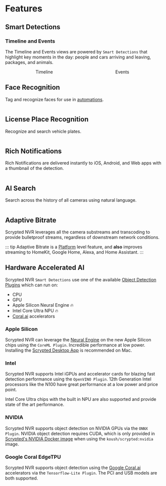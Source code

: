 <script setup lang="ts"> 
import { onMounted } from 'vue';
import ImagePopup from '../src/ImagePopup.vue';
</script>

# Features

## Smart Detections

### Timeline and Events

The Timeline and Events views are powered by `Smart Detections` that highlight key moments in the day: people and cars arriving and leaving, packages, and animals.

<div style="width: 100%; display: flex; flex-direction: row;">

<div style="display: flex; flex-direction: column; align-items: center; flex: 1;">
Timeline
<ImagePopup src="/img/scrypted-nvr/timeline.png" width="200" ></ImagePopup>
</div>


<div style="display: flex; flex-direction: column; align-items: center; flex: 1;">
Events
<ImagePopup src="/img/scrypted-nvr/events.png" width="200"></ImagePopup>
</div>

</div>

## Face Recognition

Tag and recognize faces for use in [automations](/detection/smart-motion-sensor.md).

<div style="display: flex; flex-direction: column; align-items: center; flex: 1;">
<ImagePopup src="/img/scrypted-nvr/face-recognition.png" width="400"></ImagePopup>
</div>

## License Place Recognition

Recognize and search vehicle plates.

<div style="display: flex; flex-direction: column; align-items: center; flex: 1;">
<ImagePopup src="/img/scrypted-nvr/lpr.png" width="400"></ImagePopup>
</div>

## Rich Notifications

Rich Notifications are delivered instantly to iOS, Android, and Web apps with a thumbnail of the detection.

<div style="display: flex; flex-direction: column; align-items: center; flex: 1;">
<ImagePopup src="/img/scrypted-nvr/notification.png" width="200"></ImagePopup>
</div>

## AI Search

Search across the history of all cameras using natural language.

<div style="display: flex; flex-direction: column; align-items: center; flex: 1;">
<ImagePopup src="/img/scrypted-nvr/search.png" width="400"></ImagePopup>
</div>

## Adaptive Bitrate

Scrypted NVR leverages all the camera substreams and transcoding to provide bulletproof streams, regardless of downstream network conditions.

::: tip
Adaptive Bitrate is a [Platform](/platforms) level feature, and **also** improves streaming to HomeKit, Google Home, Alexa, and Home Assistant.
:::

## Hardware Accelerated AI

Scrypted NVR `Smart Detections` use one of the available [Object Detection Plugins](/detection/object-detection) which can run on:

* CPU
* GPU
* Apple Silicon Neural Engine 🔥
* Intel Core Ultra NPU 🔥
* [Coral.ai](https://coral.ai) accelerators

### Apple Silicon

Scrypted NVR can leverage the [Neural Engine](https://www.makeuseof.com/what-is-a-neural-engine-how-does-it-work/) on the new Apple Silicon chips using the `CoreML Plugin`. Incredible performance at low power. Installing the [Scrypted Desktop App](/desktop-application) is recommended on Mac.

### Intel

Scrypted NVR supports Intel iGPUs and accelerator cards for blazing fast detection performance using the `OpenVINO Plugin`. 12th Generation Intel processors like the N100 have great performance at a low power and price point.

Intel Core Ultra chips with the built in NPU are also supported and provide state of the art performance.

### NVIDIA

Scrypted NVR supports object detection on NVIDIA GPUs via the `ONNX Plugin`. NVIDIA object detection requires CUDA, which is only provided in [Scrypted's NVIDIA Docker image](/installation.html#docker-compose-yml) when using the `koush/scrypted:nvidia` image.

### Google Coral EdgeTPU

Scrypted NVR supports object detection using the [Google Coral.ai](https://coral.ai) accelerators via the `Tensorflow-Lite Plugin`. The PCI and USB models are both supported.
